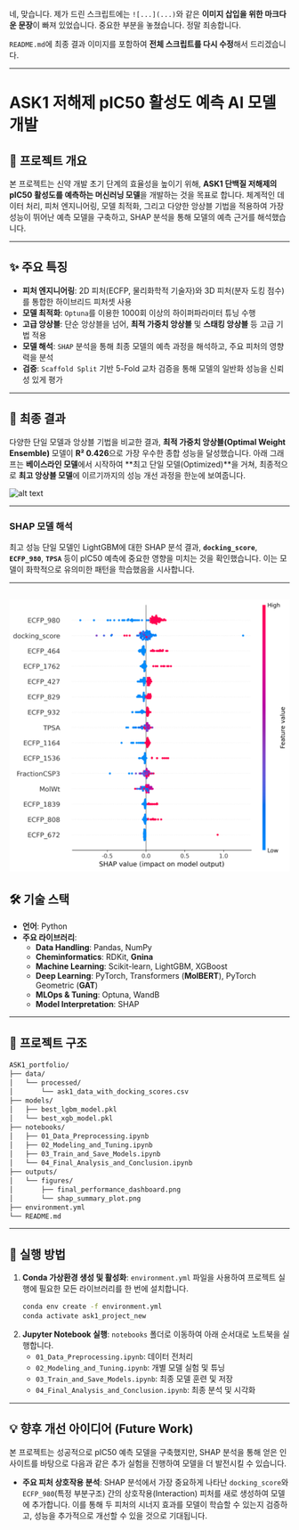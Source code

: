 네, 맞습니다. 제가 드린 스크립트에는 `![...](...)`와 같은 **이미지 삽입을 위한 마크다운 문장**이 빠져 있었습니다. 중요한 부분을 놓쳤습니다. 정말 죄송합니다.

`README.md`에 최종 결과 이미지를 포함하여 **전체 스크립트를 다시 수정**해서 드리겠습니다.

-----

# ASK1 저해제 pIC50 활성도 예측 AI 모델 개발

## 📜 프로젝트 개요

본 프로젝트는 신약 개발 초기 단계의 효율성을 높이기 위해, **ASK1 단백질 저해제의 pIC50 활성도를 예측하는 머신러닝 모델**을 개발하는 것을 목표로 합니다. 체계적인 데이터 처리, 피처 엔지니어링, 모델 최적화, 그리고 다양한 앙상블 기법을 적용하여 가장 성능이 뛰어난 예측 모델을 구축하고, SHAP 분석을 통해 모델의 예측 근거를 해석했습니다.

-----

## ✨ 주요 특징

  * **피처 엔지니어링**: 2D 피처(ECFP, 물리화학적 기술자)와 3D 피처(분자 도킹 점수)를 통합한 하이브리드 피처셋 사용
  * **모델 최적화**: `Optuna`를 이용한 1000회 이상의 하이퍼파라미터 튜닝 수행
  * **고급 앙상블**: 단순 앙상블을 넘어, **최적 가중치 앙상블** 및 **스태킹 앙상블** 등 고급 기법 적용
  * **모델 해석**: `SHAP` 분석을 통해 최종 모델의 예측 과정을 해석하고, 주요 피처의 영향력을 분석
  * **검증**: `Scaffold Split` 기반 5-Fold 교차 검증을 통해 모델의 일반화 성능을 신뢰성 있게 평가

-----

## 🚀 최종 결과

다양한 단일 모델과 앙상블 기법을 비교한 결과, **최적 가중치 앙상블(Optimal Weight Ensemble)** 모델이 **R² 0.426**으로 가장 우수한 종합 성능을 달성했습니다. 아래 그래프는 **베이스라인 모델**에서 시작하여 \*\*최고 단일 모델(Optimized)\*\*을 거쳐, 최종적으로 **최고 앙상블 모델**에 이르기까지의 성능 개선 과정을 한눈에 보여줍니다.

![alt text](final_performance_dashboard.png)

****

### SHAP 모델 해석

최고 성능 단일 모델인 LightGBM에 대한 SHAP 분석 결과, **`docking_score`**, **`ECFP_980`**, **`TPSA`** 등이 pIC50 예측에 중요한 영향을 미치는 것을 확인했습니다. 이는 모델이 화학적으로 유의미한 패턴을 학습했음을 시사합니다.

****
![SHAP 요약 플롯](outputs/figures/shap_summary_plot.png)
-----

## 🛠️ 기술 스택

  * **언어**: Python
  * **주요 라이브러리**:
      * **Data Handling**: Pandas, NumPy
      * **Cheminformatics**: RDKit, **Gnina**
      * **Machine Learning**: Scikit-learn, LightGBM, XGBoost
      * **Deep Learning**: PyTorch, Transformers (**MolBERT**), PyTorch Geometric (**GAT**)
      * **MLOps & Tuning**: Optuna, WandB
      * **Model Interpretation**: SHAP

-----

## 📁 프로젝트 구조

```
ASK1_portfolio/
├── data/
│   └── processed/
│       └── ask1_data_with_docking_scores.csv
├── models/
│   ├── best_lgbm_model.pkl
│   └── best_xgb_model.pkl
├── notebooks/
│   ├── 01_Data_Preprocessing.ipynb
│   ├── 02_Modeling_and_Tuning.ipynb
│   ├── 03_Train_and_Save_Models.ipynb
│   └── 04_Final_Analysis_and_Conclusion.ipynb
├── outputs/
│   └── figures/
│       ├── final_performance_dashboard.png
│       └── shap_summary_plot.png
├── environment.yml
└── README.md
```

-----

## 📖 실행 방법

1.  **Conda 가상환경 생성 및 활성화**:
    `environment.yml` 파일을 사용하여 프로젝트 실행에 필요한 모든 라이브러리를 한 번에 설치합니다.
    ```bash
    conda env create -f environment.yml
    conda activate ask1_project_new
    ```
2.  **Jupyter Notebook 실행**:
    `notebooks` 폴더로 이동하여 아래 순서대로 노트북을 실행합니다.
      * `01_Data_Preprocessing.ipynb`: 데이터 전처리
      * `02_Modeling_and_Tuning.ipynb`: 개별 모델 실험 및 튜닝
      * `03_Train_and_Save_Models.ipynb`: 최종 모델 훈련 및 저장
      * `04_Final_Analysis_and_Conclusion.ipynb`: 최종 분석 및 시각화

-----

## 💡 향후 개선 아이디어 (Future Work)

본 프로젝트는 성공적으로 pIC50 예측 모델을 구축했지만, SHAP 분석을 통해 얻은 인사이트를 바탕으로 다음과 같은 추가 실험을 진행하여 모델을 더 발전시킬 수 있습니다.

  * **주요 피처 상호작용 분석**: SHAP 분석에서 가장 중요하게 나타난 `docking_score`와 `ECFP_980`(특정 부분구조) 간의 상호작용(Interaction) 피처를 새로 생성하여 모델에 추가합니다. 이를 통해 두 피처의 시너지 효과를 모델이 학습할 수 있는지 검증하고, 성능을 추가적으로 개선할 수 있을 것으로 기대됩니다.